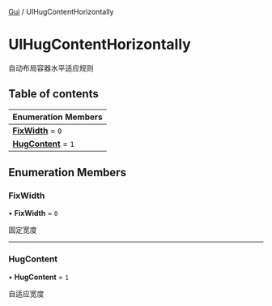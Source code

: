 [Gui](../groups/Gui.Gui.md) / UIHugContentHorizontally

# UIHugContentHorizontally <Badge type="tip" text="Enumeration" /> <Score text="UIHugContentHorizontally" />

自动布局容器水平适应规则

## Table of contents

| Enumeration Members |
| :-----|
| **[FixWidth](UI.UIHugContentHorizontally.md#fixwidth)** = ``0`` <br> |
| **[HugContent](UI.UIHugContentHorizontally.md#hugcontent)** = ``1`` <br> |

## Enumeration Members

### FixWidth <Score text="FixWidth" /> 

• **FixWidth** = ``0``

固定宽度

___

### HugContent <Score text="HugContent" /> 

• **HugContent** = ``1``

自适应宽度
